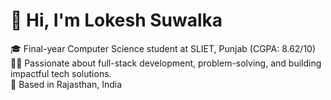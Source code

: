 # 👋 Hi, I'm Lokesh Suwalka

🎓 Final-year Computer Science student at SLIET, Punjab (CGPA: 8.62/10)  
👨‍💻 Passionate about full-stack development, problem-solving, and building impactful tech solutions.  
📍 Based in Rajasthan, India
